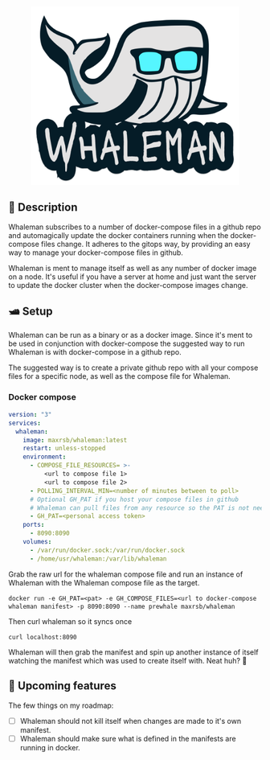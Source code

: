 <p align="center">
  <img src="/assets/whaleman.png" width="414.05px" height="355.05px" >
</p>


## 🐬 Description 
Whaleman subscribes to a number of docker-compose files in a github repo and automagically update the docker containers running when the docker-compose files change. It adheres to the gitops way, by providing an easy way to manage your docker-compose files in github.

Whaleman is ment to manage itself as well as any number of docker image on a node. It's useful if you have a server at home and just want the server to update the docker cluster when the docker-compose images change.

## 🛥️ Setup 

Whaleman can be run as a binary or as a docker image. Since it's ment to be used in conjunction with docker-compose the suggested way to run Whaleman is with docker-compose in a github repo.

The suggested way is to create a private github repo with all your compose files for a specific node, as well as the compose file for Whaleman. 

### Docker compose
```yaml
version: "3"
services:
  whaleman:
    image: maxrsb/whaleman:latest
    restart: unless-stopped
    environment:
      - COMPOSE_FILE_RESOURCES= >-
          <url to compose file 1>
          <url to compose file 2>
      - POLLING_INTERVAL_MIN=<number of minutes between to poll>
      # Optional GH_PAT if you host your compose files in github
      # Whaleman can pull files from any resource so the PAT is not needed
      - GH_PAT=<personal access token>
    ports:
      - 8090:8090
    volumes:
      - /var/run/docker.sock:/var/run/docker.sock
      - /home/usr/whaleman:/var/lib/whaleman
```

Grab the raw url for the whaleman compose file and run an instance of Whaleman with the Whaleman compose file as the target.

```shell
docker run -e GH_PAT=<pat> -e GH_COMPOSE_FILES=<url to docker-compose whaleman manifest> -p 8090:8090 --name prewhale maxrsb/whaleman
```

Then curl whaleman so it syncs once

```shell
curl localhost:8090
```

Whaleman will then grab the manifest and spin up another instance of itself watching the manifest which was used to create itself with. Neat huh? 🐳

## 🌟 Upcoming features

The few things on my roadmap:
- [ ] Whaleman should not kill itself when changes are made to it's own manifest.
- [ ] Whaleman should make sure what is defined in the manifests are running in docker.
